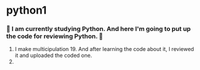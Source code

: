 # python1

<h3> 🌟  I am currently studying Python.
And here I'm going to put up the code for reviewing Python. 🌟</h3>

1. I make multicipulation 19. And after learning the code about it, I reviewed it and uploaded the coded one.
2. 
